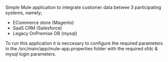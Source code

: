 Simple Mule application to integrate customer data betwee 3 participating systems, namely;

- ECommerce store (Magento)
- SaaS CRM (Salesforce)
- Legacy OnPremise DB (mysql)

To run this application it is neccesary to configure the required parameters in the /src/main/app/mule-app.properties folder with the required sfdc & mysql login parameters. 



